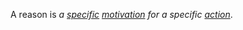 A reason is *a [specific](https://github.com/gcassel/Modular-Organization-Terminology/blob/master/terms/specific.md) [motivation](https://github.com/gcassel/Modular-Organization-Terminology/blob/master/terms/motivation.md) for a specific [action](https://github.com/gcassel/Modular-Organization-Terminology/blob/master/terms/action.md)*.
